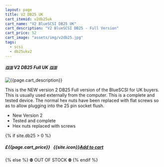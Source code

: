 ```yaml
---
layout: page
title: V2 DB25 UK
cart_itemid: v2db25uk
cart_name: "V2 BlueSCSI DB25 UK"
cart_description: "V2 BlueSCSI DB25 - Full Version"
cart_price: 52
cart_image: "assets/img/v2db25.jpg"
tags: 
  - scsi
  - db25ukv2
---
```


##### 🇬🇧 V2 DB25 Full UK 🇬🇧

![{{page.cart_description}}]({{page.cart_image}})

This is the NEW version 2 DB25 Full version of the BlueSCSI for UK buyers. This is usually used externally from the computer. This is a complete and tested device. The normal hex nuts have been replaced with flat screws so as to allow plugging into the 25 pin socket flush.

* New Version 2
* Tested and complete
* Hex nuts replaced with screws

{% if site.db25 > 0 %}
##### £{{page.cart_price}} &nbsp; {{site.icon}}[Add to cart](/cart#{{page.cart_itemid}})
{% else %}
&#9940; OUT OF STOCK &#9940;
{% endif %}